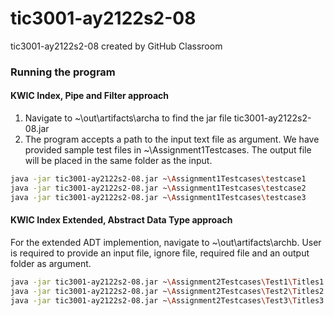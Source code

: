 # tic3001-ay2122s2-08
tic3001-ay2122s2-08 created by GitHub Classroom

### Running the program

#### KWIC Index, Pipe and Filter approach
1. Navigate to ~\out\artifacts\archa to find the jar file tic3001-ay2122s2-08.jar
2. The program accepts a path to the input text file as argument. We have provided sample test files in ~\Assignment1Testcases. The output file will be placed in the same folder as the input.
```bash
java -jar tic3001-ay2122s2-08.jar ~\Assignment1Testcases\testcase1
java -jar tic3001-ay2122s2-08.jar ~\Assignment1Testcases\testcase2
java -jar tic3001-ay2122s2-08.jar ~\Assignment1Testcases\testcase3
```

#### KWIC Index Extended, Abstract Data Type approach
For the extended ADT implemention, navigate to ~\out\artifacts\archb. User is required to provide an input file, ignore file, required file and an output folder as argument.
```bash
java -jar tic3001-ay2122s2-08.jar ~\Assignment2Testcases\Test1\Titles1.txt ~\Assignment2Testcases\Test1\Ignored1.txt ~\Assignment2Testcases\Test1\Required1.txt ~\Assignment2Testcases\Test1
java -jar tic3001-ay2122s2-08.jar ~\Assignment2Testcases\Test2\Titles2.txt ~\Assignment2Testcases\Test2\Ignored2.txt ~\Assignment2Testcases\Test1\Required2.txt ~\Assignment2Testcases\Test2
java -jar tic3001-ay2122s2-08.jar ~\Assignment2Testcases\Test3\Titles3.txt ~\Assignment2Testcases\Test3\Ignored3.txt ~\Assignment2Testcases\Test3\Required3.txt ~\Assignment2Testcases\Test3
```
